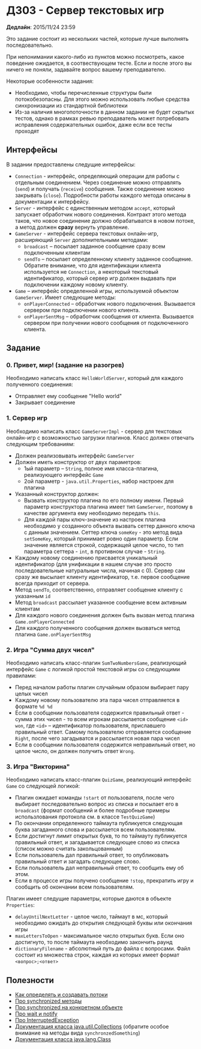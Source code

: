 # ДЗ03 - Сервер текстовых игр

**Дедлайн**: 2015/11/24 23:59

Это задание состоит из нескольких частей, которые лучше выполнять
последовательно.

При непонимании какого-либо из пунктов можно посмотреть, какое поведение
ожидается, в соотвествующем тесте. Если и после этого вы ничего не поняли,
задавайте вопрос вашему преподавателю.

Некоторые особенности задания:
- Необходимо, чтобы перечисленные структуры были потокобезопасны. Для этого
  можно использовать любые средства синхронизации из стандартной библиотеки
- Из-за наличия многопоточности в данном задании не будет скрытых тестов, однако
  в рамках ревью преподаватель может потребовать исправления
  содержательных ошибок, даже если все тесты проходят

## Интерфейсы

В задании предоставлены следущие интерфейсы:

- `Connection` - интерфейс, определяющий операции для работы с отдельным
  соединением. Через соединение можно отправлять (`send`) и получать (`receive`)
  сообщения. Также соединение можно закрывать (`close`). Подробности работы
  каждого метода описаны в документации к интерфейсу.
- `Server` - интерфейс с единственным методом `accept`, который запускает
  обработчик нового соединения. Контракт этого метода таков, что новое
  соединение должно обрабатыватся в новом потоке, а метод должен **сразу**
  вернуть управление.
- `GameServer` - интерфейс сервера текстовых онлайн-игр, расширяющий `Server`
  дополнительными методами:
  - `broadcast` – посылает заданное сообщение сразу всем подключенным клиентам
  - `sendTo` – посылает определенному клиенту заданное сообщение. Обратите
    внимание, что для идентификации клиента используется не `Connection`,
    а некоторый текстовый идентификатор, который сервер игр должен выдавать при
    подключении каждому новому клиенту.
- `Game` – интерфейс определенной игры, используемой объектом `GameServer`.
  Имеет следующие методы:
  - `onPlayerConnected` – обработчик нового подключения. Вызывается сервером при
    подключении нового клиента.
  - `onPlayerSentMsg` – обработчик сообщения от клиента. Вызывается сервером при
    получении нового сообщения от подключенного клиента.

## Задание

### 0. Привет, мир! (задание на разогрев)

Необходимо написать класс `HelloWorldServer`, который для каждого полученного
соединения:

- Отправляет ему сообщение "Hello world"
- Закрывает соединение

### 1. Сервер игр

Необходимо написать класс `GameServerImpl` - сервер для текстовых онлайн-игр
с возможностью загрузки плагинов. Класс должен отвечать следующим требованиям:

- Должен реализовывать интерфейс `GameServer`
- Должен иметь конструктор от двух параметров:
  - 1ый параметр – `String`, полное имя класса-плагина, реализующего интерфейс
    `Game`
  - 2ой параметр - `java.util.Properties`, набор настроек для плагина
- Указанный конструктор должен:
  - Вызвать конструктор плагина по его полному имени. Первый параметр
    конструктора плагина имеет тип `GameServer`, поэтому в качестве аргумента
    ему необходимо передать `this`.
  - Для каждой пары ключ-значение из настроек плагина необходимо у созданного
    объекта вызвать сеттер данного ключа с данным значением. Сеттер ключа
    `someKey` - это метод вида `setSomeKey`, который принимает ровно один
    параметр. Eсли значение является строкой, содержащей целое
    число, то тип параметра сеттера - `int`, в противном случае - `String`.
- Каждому новому соединению присвается уникальный идентификатор (для унификации
  в нашем случае это просто последовательные натуральные числа, начиная с 0).
  Сервер сам сразу же высылает клиенту идентификатор, т.е. первое сообщение всегда
  приходит от сервера.
- Метод `sendTo`, соответственно, отправляет сообщение клиенту с указанным `id`
- Метод `broadcast` рассылает указанное сообщение всем активным клиентам
- Для каждого нового соединения должен быть вызван метод плагина
  `Game.onPlayerConnected`
- Для каждого полученного сообщения должен вызваться метод плагина
  `Game.onPlayerSentMsg`

### 2. Игра "Сумма двух чисел"

Необходимо написать класс-плагин `SumTwoNumbersGame`, реализующий интерфейс
`Game` c логикой простой текстовой игры со следующими правилами:

- Перед началом работы плагин случайным образом выбирает пару целых чисел
- Каждому новому пользователю эта пара чисел отправляется в формате `%d %d`
- Если в сообщении пользователя содержится правильный ответ - сумма этих чисел -
  то всем игрокам рассылается сообщение `<id> won`, где `<id>` – идентификатор
  пользователя, приславшего правильный ответ. Самому пользователю отправляется
  сообщение `Right`, после чего загадыватся и рассылается новая пара чисел
- Если в сообщении пользователя содержится неправильный ответ, но целое число,
  он должен получить ответ `Wrong`.

### 3. Игра "Викторина"

Необходимо написать класс-плагин `QuizGame`, реализующий интерфейс `Game`
со следующей логикой:

- Плагин ожидает команды `!start` от пользователя, после чего выбирает
  последовательно вопрос из списка и посылает его в `broadcast` (формат
  сообщений и более подробные примеры использлования протокола см. в классе
  `TestQuizGame`)
- По окончании определенного таймаута публикуется следующая буква загаданного
  слова и рассылается всем пользователям.
- Если достигнут лимит открытых букв, то по таймауту публикуется правильный
  ответ, и загадывается следующее слово из списка (список можно считать
  закольцованным)
- Если пользователь дал правильный ответ, то опубликовать правильный ответ
  и загадать следующее слово.
- Если пользователь дал неправильный ответ, то сообщить ему об этом.
- Если в процессе игры получено сообщение `!stop`, прекратить игру и сообщить об
  окончании всем пользователям.

Плагин имеет следущие параметры, которые даются в объекте `Properties`:
  - `delayUntilNextLetter` - целое число, таймаут в мс, который необходимо
    ожидать до открытия следующей буквы или окончания игры
  - `maxLettersToOpen` - максимальное число открытых букв. Если оно достигнуто,
    то после таймаута необходимо закончить раунд
  - `dictionaryFilename` - абсолютный путь до файла с вопросами. Файл состоит из
    множества строк, каждая из которых имеет формат `<вопрос>;<ответ>`

## Полезности

- [Как определять и создавать потоки](http://docs.oracle.com/javase/tutorial/essential/concurrency/runthread.html)
- [Про synchronized методы](https://docs.oracle.com/javase/tutorial/essential/concurrency/syncmeth.html)
- [Про synchronized на конкретном объекте](https://docs.oracle.com/javase/tutorial/essential/concurrency/locksync.html)
- [Про wait и notify](https://docs.oracle.com/javase/tutorial/essential/concurrency/guardmeth.html)
- [Про InterruptedException](http://www.ibm.com/developerworks/library/j-jtp05236/index.html)
- [Документация класса java.util.Collections](http://docs.oracle.com/javase/7/docs/api/java/util/Collections.html) (обратите особое внимание на методы вида `synchronzedSomething`)
- [Документация класса java.lang.Class](http://docs.oracle.com/javase/7/docs/api/java/lang/Class.html)
